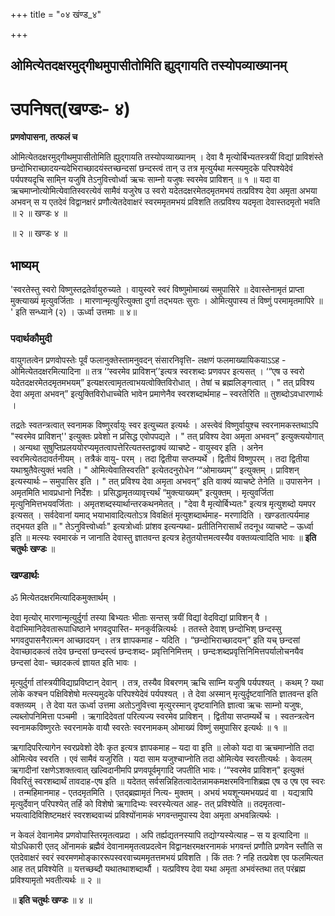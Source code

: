 +++
title = "०४ खंण्ड_४"

+++


## ओमित्येतदक्षरमुद्गीथमुपासीतोमिति ह्युद्गायति तस्योपव्याख्यानम्

# **उपनिषत्(खण्डः- ४)**

**प्रणवोपासना, तत्फलं च**

ओमित्येतदक्षरमुद्गीथमुपासीतोमिति ह्युद्गायति तस्योपव्याख्यानम् । देवा वै मृत्योर्बिभ्यतस्त्रयीं विद्यां प्राविशंस्ते छन्दोभिराच्छादयन्यदेभिराच्छादयंस्तच्छन्दसां छन्दस्त्वं तान् उ तत्र मृत्युर्यथा मत्स्यमुदके परिपश्येदेवं पर्यपश्यदृचि सामि्न यजुषि तेऽनुवित्त्वोर्ध्वा ऋचः साम्नो यजुषः स्वरमेव प्राविशन् ॥ १ ॥ यदा वा ऋचमाप्नोत्योमित्येवातिस्वरत्येवं सामैवं यजुरेष उ स्वरो यदेतदक्षरमेतदमृतमभयं तत्प्रविश्य देवा अमृता अभया अभवन् स य एतदेवं विद्वानक्षरं प्रणौत्येतदेवाक्षरं स्वरममृतमभयं प्रविशति तत्प्रविश्य यदमृता देवास्तदमृतो भवति ॥ २ ॥ खण्डः ४ ॥

॥ २ ॥ खण्डः ४ ॥

## **भाष्यम्**

'स्वरतेस्तु स्वरो विष्णुस्तद्रतेर्वायुरुच्यते । वायुस्वरे स्वरं विष्णुमोमाख्यं समुपासिरे ॥ देवास्तेनामृतं प्राप्ता मुक्त्याख्यं मृत्युवर्जिताः । मारणान्मृत्युरित्युक्ता दुर्गा तद्भयतः सुराः । ओमित्युपास्य तं विष्णुं परमामृतमापिरे ॥ ' इति सन्ध्याने (२) । ऊर्ध्वा उत्तमाः ॥ ४॥

### पदार्थकौमुदी

वायुगतत्वेन प्रणवोपस्तेः पूर्वं फलानुक्तेस्तामनुवदन् संसारनिवृत्ति- लक्षणं फलमाख्यायिकयाऽऽह - ओमित्येतदक्षरमित्यादिना ॥ तत्र ‘‘स्वरमेव प्राविशन्’’इत्यत्र स्वरशब्दः प्रणवपर इत्यसत् । ‘“एष उ स्वरो यदेतदक्षरमेतदमृतमभयम्” इत्यक्षरत्वामृतत्वाभयत्वोक्तिविरोधात् । तेषां च ब्रह्मलिङ्गत्वात् । " तत् प्रविश्य देवा अमृता अभवन्” इत्युक्तिविरोधाच्चेति भावेन प्रमाणेनैव स्वरशब्दार्थमाह – स्वरतेरिति ॥ तुशब्दोऽवधारणार्थः ।

तद्रतेः स्वतन्त्रत्वात् स्वनामक विष्णुरर्वायुः स्वर इत्युच्यत इत्यर्थः । अस्त्वेवं विष्णुर्वायुश्च स्वरनामकस्तथाऽपि "स्वरमेव प्राविशन्'' इत्युक्तः प्रवेशो न प्रसिद्ध एवोपपद्यते । " तत् प्रविश्य देवा अमृता अभवन्” इत्युक्त्ययोगात् । अन्यथा सुषुप्तिप्रलययोरप्यमृतत्वापत्तेरित्यतस्तद्वाक्यं व्याचष्टे - वायुस्वर इति । अनेन स्वरमित्येतदावर्तनीयम् । तत्रैकं वायु- परम् । तदा द्वितीया सप्तम्यर्थे । द्वितीयं विष्णुपरम् । तदा द्वितीया यथाश्रुतैवेत्युक्तं भवति । " ओमित्येवातिस्वरति" इत्येतदनुरोधेन ‘“ओमाख्यम्’” इत्युक्तम् । प्राविशन् इत्यस्यार्थः – समुपासिर इति । " तत् प्रविश्य देवा अमृता अभवन्” इति वाक्यं व्याचष्टे तेनेति ॥ उपासनेन । अमृतमिति भावप्रधानो निर्देशः । प्रसिद्धामृतव्यावृत्त्यर्थं “मुक्त्याख्यम्" इत्युक्तम् । मृत्युवर्जिता मृत्युनिमित्तभयवर्जिताः । अमृतशब्दस्यार्थान्तरकथनमेतत् । "देवा वै मृत्योर्बिभ्यतः" इत्यत्र मृत्युशब्दो यमपर इत्यसत् । सर्वदेवानां यमाद् भयाभावादित्यतोऽत्र विवक्षितं मृत्युशब्दार्थमाह- मरणादिति । खण्डतात्पर्यमाह तद्भयत इति ॥ " तेऽनुवित्त्वोर्ध्वाः" इत्यत्रोर्ध्वाः प्रांशव इत्यन्यथा- प्रतीतिनिरासार्थं तदनूध व्याचष्टे – ऊर्ध्वा इति ॥ मत्स्यः स्वमारकं न जानाति देवास्तु ज्ञातवन्त इत्यत्र हेतुतयोत्तमत्वस्यैव वक्तव्यत्वादिति भावः ॥ **इति चतुर्थः खण्डः** ॥

### **खण्डार्थः**

ॐ मित्येतदक्षरमित्यादिकमुक्तार्थम् ।

देवा मृत्योर् मारणान्मृत्युर्दुर्गा तस्या बिभ्यतः भीताः सन्तस् त्रयीं विद्यां वेदविद्यां प्राविशन् वै । वेदाभिमानिदेवतारूपाधिष्ठाने भगवदुपास्ति- मनकुर्वन्नित्यर्थः । ततस्ते देवाश् छन्दोभिश् छन्दस्सु भगवदुपासनैरात्मन आच्छादयन् । तत्र ज्ञापकमाह - यदिति । “छन्दोभिराच्छादयन्” इति यच् छन्दसां देवाच्छादकत्वं तदेव छन्दसां छन्दस्त्वं छन्दःशब्द- प्रवृत्तिनिमित्तम् । छन्दःशब्दप्रवृत्तिनिमित्तपर्यालोचनयैव छन्दसां देवा- च्छादकत्वं ज्ञायत इति भावः ।

मृत्युर्दुर्गा तांस्त्रयीविद्याप्रविष्टान् देवान् । तत्र, तस्यैव विबरणम् ऋचि साम्नि यजुषि पर्यपश्यत् । कथम् ? यथा लोके कश्चन पक्षिविशेषो मत्स्यमुदके परिपश्येदेवं पर्यपश्यत् । ते देवा अस्मान् मृत्युर्दृष्टवानिति ज्ञातवन्त इति वक्तव्यम् । ते देवा यत ऊर्ध्वा उत्तमा अतोऽनुवित्त्वा मृत्युरस्मान् दृष्टवानिति ज्ञात्वा ऋचः साम्नो यजुषः, ल्यब्लोपनिमित्ता पञ्चमी । ऋगादिदेवतां परित्यज्य स्वरमेव प्राविशन् । द्वितीया सप्तम्यर्थे च । स्वतन्त्रत्वेन स्वनामकविष्णुरतेः स्वरनामके वायौ स्वरतेः स्वरनामकम् ओमाख्यं विष्णुं समुपासिर इत्यर्थः ॥ १ ॥

ऋगादिपरित्यागेन स्वरप्रवेशो देवैः कृत इत्यत्र ज्ञापकमाह – यदा वा इति ॥ लोको यदा वा ऋचमाप्नोति तदा ओमित्येव स्वरति । एवं सामैवं यजुरिति । यदा साम यजुश्चाप्नोति तदा ओमित्येव स्वरतीत्यर्थः । केवलम् ऋगादीनां रक्षणेऽशक्तत्वात् खल्विदानीमपि प्रणवपूर्वमृगादि जपतीति भावः। ‘“स्वरमेव प्राविशन्" इत्युक्तं विवरितुं स्वरशब्दार्थं तावदाह-एष इति ॥ यदेतत् सर्वसन्निहितत्वादेतन्नामकमक्षरमविनाशिब्रह्म एष उ एष एव स्वरः । तन्महिमानमाह - एतदमृतमिति । एतद्ब्रह्मामृतं नित्य- मुक्तम् । अभयं भयशून्यमभयप्रदं वा । यद्यत्रापि मृत्युर्देवान् परिपश्येत् तर्हि को विशेषो ऋगादिभ्यः स्वरस्येत्यत आह- तत् प्रविश्येति ॥ तदमृतत्वा- भयत्वादिविशिष्टमक्षरं स्वरशब्दवाच्यं प्रविश्योंनामकं भगवन्तमुपास्य देवा अमृता अभवन्नित्यर्थः ।

न केवलं देवानामेव प्रणवोपास्तिरमृतत्वप्रदा । अपि तर्ह्यद्यतनस्यापि तद्योग्यस्येत्याह – स य इत्यादिना ॥ योऽधिकारी एतद् ओंनामकं ब्रह्मैवं देवानाममृतत्वप्रदत्वेन विद्वानक्षरमक्षरनामकं भगवन्तं प्रणौति प्रणवेन स्तौति स एतदेवाक्षरं स्वरं स्वरमणमोङ्काररूपस्वरवाच्यममृतत्तमभयं प्रविशति । किं ततः ? नहि तत्प्रवेश एव फलमित्यत आह तत् प्रविश्येति ॥ यत्तच्छब्दौ यथातथाशब्दार्थौ । यत्प्रविश्य देवा यथा अमृता अभवंस्तथा तत् परंब्रह्म प्रविश्यामृतो भवतीत्यर्थः ॥ २ ॥

॥ **इति चतुर्थः खण्डः** ॥ ४ ॥

